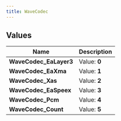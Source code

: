 ```yaml
---
title: WaveCodec
---
```


## Values
| Name | Description |
| ---- | ----------- |
| **WaveCodec_EaLayer3** | Value: **0** |
| **WaveCodec_EaXma** | Value: **1** |
| **WaveCodec_Xas** | Value: **2** |
| **WaveCodec_EaSpeex** | Value: **3** |
| **WaveCodec_Pcm** | Value: **4** |
| **WaveCodec_Count** | Value: **5** |

